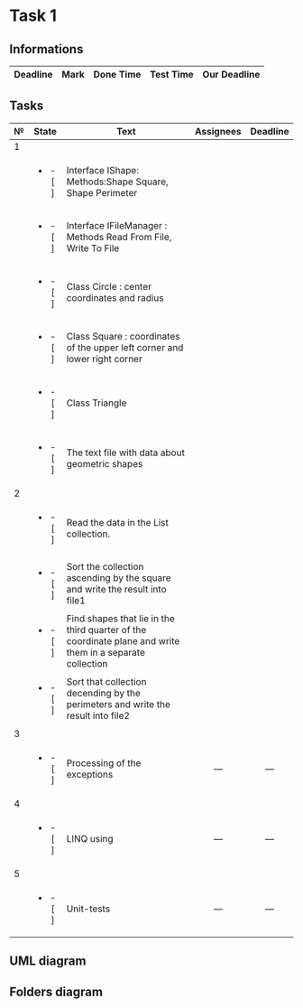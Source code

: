 # Task 1

## Informations

|Deadline|Mark|Done Time|Test Time|Our Deadline|
|--------|----|---------|---------|------------|



## Tasks

|№|          State         |                            Text                                           |   Assignees  |  Deadline  |
|-|:----------------------:|---------------------------------------------------------------------------|:------------:|:----------:|
|                                                        1                                                                         |
| |<ul><li>- [ ] </li></ul>|Interface IShape: Methods:Shape Square, Shape Perimeter                    |              |            |
| |<ul><li>- [ ] </li></ul>|Interface IFileManager : Methods Read From File, Write To File             |              |            |
| |<ul><li>- [ ] </li></ul>|Class Circle : center coordinates and radius                               |              |            |
| |<ul><li>- [ ] </li></ul>|Class Square : coordinates of the upper left corner and lower right corner |              |            |
| |<ul><li>- [ ] </li></ul>|Class Triangle                                                             |              |            |
| |<ul><li>- [ ] </li></ul>|The text file with data about geometric shapes                             |              |            |
|                                                        2                                                                         |
| |<ul><li>- [ ] </li></ul>|Read the data in the List collection.                                      |              |            |
| |<ul><li>- [ ] </li></ul>|Sort the collection ascending by the square and write the result into file1|              |            |
| |<ul><li>- [ ] </li></ul>|Find shapes that lie in the third quarter of the coordinate plane and write them in a separate collection|              |            |
| |<ul><li>- [ ] </li></ul>|Sort that collection decending by the perimeters and write the result into file2|         |            |
|                                                        3                                                                         |
| |<ul><li>- [ ] </li></ul>|Processing of the exceptions                                               |       —      |      —     |
|                                                        4                                                                         |
| |<ul><li>- [ ] </li></ul>|LINQ using                                                                 |       —      |      —     |
|                                                        5                                                                         |
| |<ul><li>- [ ] </li></ul>|Unit-tests                                                                 |       —      |      —     |

## UML diagram

## Folders diagram

